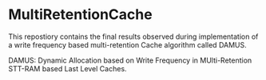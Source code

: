 # MultiRetentionCache
This repostiory contains the final results observed during implementation of a write frequency based multi-retention Cache algorithm called DAMUS.

DAMUS: Dynamic Allocation based on Write Frequency in MUlti-Retention STT-RAM based Last Level Caches.
